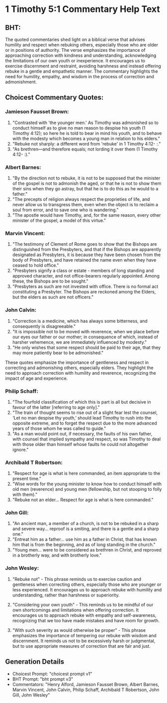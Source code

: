 # 1 Timothy 5:1 Commentary Help Text

## BHT:
The quoted commentaries shed light on a biblical verse that advises humility and respect when rebuking others, especially those who are older or in positions of authority. The verse emphasizes the importance of approaching correction with kindness and understanding, acknowledging the limitations of our own youth or inexperience. It encourages us to exercise discernment and restraint, avoiding harshness and instead offering rebuke in a gentle and empathetic manner. The commentary highlights the need for humility, empathy, and wisdom in the process of correction and admonishment.

## Choicest Commentary Quotes:
### Jamieson Fausset Brown:
1. "Contrasted with 'the younger men.' As Timothy was admonished so to conduct himself as to give no man reason to despise his youth (1 Timothy 4:12); so here he is told to bear in mind his youth, and to behave with the modesty which becomes a young man in relation to his elders."
2. "Rebuke not sharply: a different word from 'rebuke' in 1 Timothy 4:12- :."
3. "As brethren—and therefore equals; not lording it over them (1 Timothy 4:12- :)."

### Albert Barnes:
1. "By the direction not to rebuke, it is not to be supposed that the minister of the gospel is not to admonish the aged, or that he is not to show them their sins when they go astray, but that he is to do this as he would to a father."
2. "The precepts of religion always respect the proprieties of life, and never allow us to transgress them, even when the object is to reclaim a soul from error, and to save one who is wandering."
3. "The apostle would have Timothy, and, for the same reason, every other minister of the gospel, a model of this virtue."

### Marvin Vincent:
1. "The testimony of Clement of Rome goes to show that the Bishops are distinguished from the Presbyters, and that if the Bishops are apparently designated as Presbyters, it is because they have been chosen from the body of Presbyters, and have retained the name even when they have ceased to hold office."
2. "Presbyters signify a class or estate - members of long standing and approved character, and not office-bearers regularly appointed. Among these, the Bishops are to be sought."
3. "Presbyters as such are not invested with office. There is no formal act constituting a Presbyter. The Bishops are reckoned among the Elders, but the elders as such are not officers."

### John Calvin:
1. "Correction is a medicine, which has always some bitterness, and consequently is disagreeable."
2. "It is impossible not to be moved with reverence, when we place before our eyes our father or our mother; in consequence of which, instead of harsher vehemence, we are immediately influenced by modesty."
3. "He only wishes that some respect should be paid to their age, that they may more patiently bear to be admonished."

These quotes emphasize the importance of gentleness and respect in correcting and admonishing others, especially elders. They highlight the need to approach correction with humility and reverence, recognizing the impact of age and experience.

### Philip Schaff:
1. "The fourfold classification of which this is part is all but decisive in favour of the latter [referring to age only]."
2. "The train of thought seems to rise out of a slight fear lest the counsel, ‘Let no man despise thy youth,’ should lead Timothy to rush into the opposite extreme, and to forget the respect due to the more advanced years of those whom he was called to guide."
3. "As a man would point out, if necessary, the faults of his own father, with counsel that implied sympathy and respect, so was Timothy to deal with those older than himself whose faults he could not altogether ignore."

### Archibald T Robertson:
1. "Respect for age is what is here commanded, an item appropriate to the present time."
2. "Wise words for the young minister to know how to conduct himself with old men (reverence) and young men (fellowship, but not stooping to folly with them)."
3. "Rebuke not an elder... Respect for age is what is here commanded."

### John Gill:
1. "An ancient man, a member of a church, is not to be rebuked in a sharp and severe way... reproof is a smiting, and there is a gentle and a sharp one." 
2. "Entreat him as a father... use him as a father in Christ, that has known him that is from the beginning, and as of long standing in the church."
3. "Young men... were to be considered as brethren in Christ, and reproved in a brotherly way, and with brotherly love."

### John Wesley:
1. "Rebuke not" - This phrase reminds us to exercise caution and gentleness when correcting others, especially those who are younger or less experienced. It encourages us to approach rebuke with humility and understanding, rather than harshness or superiority.

2. "Considering your own youth" - This reminds us to be mindful of our own shortcomings and limitations when offering correction. It encourages us to approach rebuke with empathy and self-awareness, recognizing that we too have made mistakes and have room for growth.

3. "With such severity as would otherwise be proper" - This phrase emphasizes the importance of tempering our rebuke with wisdom and discernment. It reminds us not to be excessively harsh or judgmental, but to use appropriate measures of correction that are fair and just.


## Generation Details
- Choicest Prompt: "choicest prompt v1"
- BHT Prompt: "bht prompt v3"
- Commentators: "Henry Alford, Jamieson Fausset Brown, Albert Barnes, Marvin Vincent, John Calvin, Philip Schaff, Archibald T Robertson, John Gill, John Wesley"
